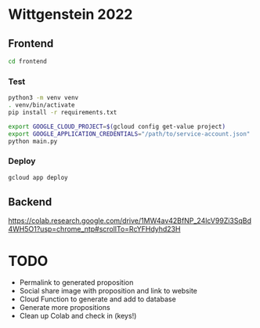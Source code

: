 # Wittgenstein 2022

## Frontend

```bash
cd frontend
```

### Test

```bash
python3 -m venv venv
. venv/bin/activate
pip install -r requirements.txt
```

```bash
export GOOGLE_CLOUD_PROJECT=$(gcloud config get-value project)
export GOOGLE_APPLICATION_CREDENTIALS="/path/to/service-account.json"
python main.py
```

### Deploy

```bash
gcloud app deploy
```

## Backend

https://colab.research.google.com/drive/1MW4av42BfNP_24lcV99Zi3SqBd4WH5O1?usp=chrome_ntp#scrollTo=RcYFHdyhd23H

# TODO
- Permalink to generated proposition
- Social share image with proposition and link to website
- Cloud Function to generate and add to database
- Generate more propositions
- Clean up Colab and check in (keys!)
